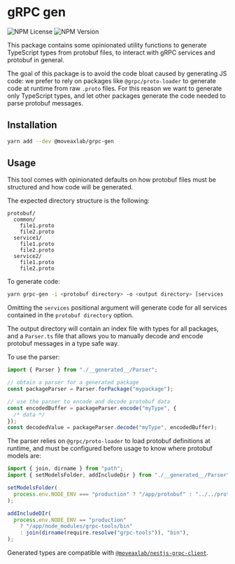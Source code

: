 # gRPC gen

![NPM License](https://img.shields.io/npm/l/%40moveaxlab%2Fgrpc-gen)
![NPM Version](https://img.shields.io/npm/v/%40moveaxlab%2Fgrpc-gen)

This package contains some opinionated utility functions to generate TypeScript types
from protobuf files, to interact with gRPC services and protobuf in general.

The goal of this package is to avoid the code bloat caused by generating JS code:
we prefer to rely on packages like `@grpc/proto-loader` to generate code
at runtime from raw `.proto` files.
For this reason we want to generate only TypeScript types,
and let other packages generate the code needed to parse protobuf messages.

## Installation

```bash
yarn add --dev @moveaxlab/grpc-gen
```

## Usage

This tool comes with opinionated defaults on how protobuf files must be structured
and how code will be generated.

The expected directory structure is the following:

```
protobuf/
  common/
    file1.proto
    file2.proto
  service1/
    file1.proto
    file2.proto
  service2/
    file1.proto
    file2.proto
```

To generate code:

```bash
yarn grpc-gen -i <protobuf directory> -o <output directory> [services ...]
```

Omitting the `services` positional argument will generate code for all services
contained in the `protobuf directory` option.

The output directory will contain an index file with types for all packages,
and a `Parser.ts` file that allows you to manually decode and encode
protobuf messages in a type safe way.

To use the parser:

```typescript
import { Parser } from "./__generated__/Parser";

// obtain a parser for a generated package
const packageParser = Parser.forPackage("mypackage");

// use the parser to encode and decode protobuf data
const encodedBuffer = packageParser.encode("myType", {
  /* data */
});
const decodedValue = packageParser.decode("myType", encodedBuffer);
```

The parser relies on `@grpc/proto-loader` to load protobuf definitions at runtime,
and must be configured before usage to know where protobuf models are:

```typescript
import { join, dirname } from "path";
import { setModelsFolder, addIncludeDir } from "./__generated__/Parser";

setModelsFolder(
  process.env.NODE_ENV === "production" ? "/app/protobuf" : "../../protobuf",
);

addIncludeDIr(
  process.env.NODE_ENV == "production"
    ? "/app/node_modules/grpc-tools/bin"
    : join(dirname(require.resolve("grpc-tools")), "bin"),
);
```

Generated types are compatible with [`@moveaxlab/nestjs-grpc-client`](https://github.com/moveaxlab/nestjs-grpc-client).
